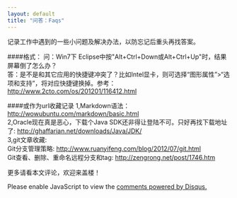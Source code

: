 ```yaml
---
layout: default
title: "问答：Faqs"
---
```

记录工作中遇到的一些小问题及解决办法，以防忘记后重头再找答案。

####格式：
问：Win7下 Eclipse中按"Alt+Ctrl+Down或Alt+Ctrl+Up"时，结果屏幕倒了怎么办？  
答：是不是和其它应用的快捷键冲突了？比如Intel显卡，则可选择“图形属性”>“选项和支持”，将对应快捷键换掉。参考：http://www.2cto.com/os/201201/116412.html

####或作为url收藏记录
1,Markdown语法：<http://wowubuntu.com/markdown/basic.html>  
2,Oracle现在真是恶心，下载个Java SDK还非得让登陆不可。只好再找下载地址了: <http://ghaffarian.net/downloads/Java/JDK/>  
3,git文章收藏:  
Git分支管理策略: <http://www.ruanyifeng.com/blog/2012/07/git.html>    
Git查看、删除、重命名远程分支和tag: <http://zengrong.net/post/1746.htm>

更多请看本文评论，欢迎来盖楼！

<!-- Blog Comments -->
<div class="media">
  <div id="disqus_thread"></div>
<script type="text/javascript">
	/* * * CONFIGURATION VARIABLES: EDIT BEFORE PASTING INTO YOUR WEBPAGE * * */
	var disqus_shortname = 'galenzhang'; // required: replace example with your forum shortname

	/* * * DON'T EDIT BELOW THIS LINE * * */
	(function() {
		var dsq = document.createElement('script'); dsq.type = 'text/javascript'; dsq.async = true;
		dsq.src = '//' + disqus_shortname + '.disqus.com/embed.js';
		(document.getElementsByTagName('head')[0] || document.getElementsByTagName('body')[0]).appendChild(dsq);
	})();
</script>
<noscript>Please enable JavaScript to view the <a href="http://disqus.com/?ref_noscript">comments powered by Disqus.</a></noscript>
</div>